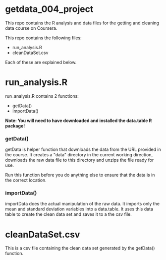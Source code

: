 # getdata_004_project

This repo contains the R analysis and data files for the getting and cleaning data course on Coursera.

This repo contains the following files:

* run_analysis.R
* cleanDataSet.csv

Each of these are explained below.

# run_analysis.R

run_analysis.R contains 2 functions:

* getData()
* importData()

**Note: You will need to have downloaded and installed the data.table R package!**

### getData()

getData is helper function that downloads the data from the URL provided in the course. It creates a "data" directory in the current working direction, downloads the raw data file to this directory and unzips the file ready for use.

Run this function before you do anything else to ensure that the data is in the correct location. 

### importData()

importData does the actual manipulation of the raw data. It imports only the mean and standard deviation variables into a data.table. It uses this data table to create the clean data set and saves it to a the csv file. 

# cleanDataSet.csv

This is a csv file containing the clean data set generated by the getData() function. 

